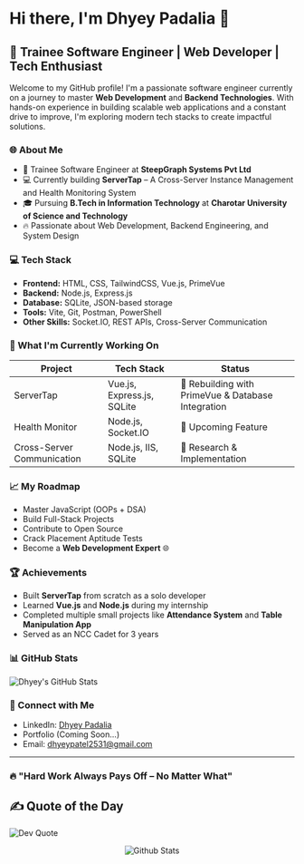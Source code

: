 # Hi there, I'm Dhyey Padalia 👋

## 🚀 Trainee Software Engineer | Web Developer | Tech Enthusiast

Welcome to my GitHub profile! I'm a passionate software engineer currently on a journey to master **Web Development** and **Backend Technologies**. With hands-on experience in building scalable web applications and a constant drive to improve, I'm exploring modern tech stacks to create impactful solutions.

### 🌐 About Me
- 🎯 Trainee Software Engineer at **SteepGraph Systems Pvt Ltd**
- 💻 Currently building **ServerTap** – A Cross-Server Instance Management and Health Monitoring System
- 🎓 Pursuing **B.Tech in Information Technology** at **Charotar University of Science and Technology**
- 🔥 Passionate about Web Development, Backend Engineering, and System Design

### 💻 Tech Stack
- **Frontend:** HTML, CSS, TailwindCSS, Vue.js, PrimeVue
- **Backend:** Node.js, Express.js
- **Database:** SQLite, JSON-based storage
- **Tools:** Vite, Git, Postman, PowerShell
- **Other Skills:** Socket.IO, REST APIs, Cross-Server Communication

### 📌 What I'm Currently Working On
| Project        | Tech Stack                     | Status       |
|---------------|--------------------------------|-------------|
| ServerTap     | Vue.js, Express.js, SQLite     | 🔨 Rebuilding with PrimeVue & Database Integration |
| Health Monitor | Node.js, Socket.IO           | 🔄 Upcoming Feature |
| Cross-Server Communication | Node.js, IIS, SQLite | 🔄 Research & Implementation |

### 📈 My Roadmap
- Master JavaScript (OOPs + DSA)
- Build Full-Stack Projects
- Contribute to Open Source
- Crack Placement Aptitude Tests
- Become a **Web Development Expert** 🌐

### 🏆 Achievements
- Built **ServerTap** from scratch as a solo developer
- Learned **Vue.js** and **Node.js** during my internship
- Completed multiple small projects like **Attendance System** and **Table Manipulation App**
- Served as an NCC Cadet for 3 years

### 📊 GitHub Stats
![Dhyey's GitHub Stats](https://github-readme-stats.vercel.app/api?username=DhyeyPadalia&show_icons=true&theme=radical)

### 📌 Connect with Me
- LinkedIn: [Dhyey Padalia](https://www.linkedin.com/in/dhyeypadalia)
- Portfolio (Coming Soon...)
- Email: dhyeypatel2531@gmail.com

---
### 🔥 "Hard Work Always Pays Off – No Matter What"



## ✍️ Quote of the Day
![Dev Quote](https://quotes-github-readme.vercel.app/api?type=horizontal&theme=light)
<!-- Created with love by Dhyey Padalia -->
<p align="center">
        <img src="https://raw.githubusercontent.com/mayhemantt/mayhemantt/Update/svg/Bottom.svg" alt="Github Stats" />
</p>
